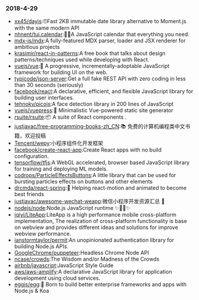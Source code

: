 ### 2018-4-29 
* [xx45/dayjs](https://github.com//xx45/dayjs):⏰Fast 2KB immutable date library alternative to Moment.js with the same modern API 
* [nhnent/tui.calendar](https://github.com//nhnent/tui.calendar):🍞📅A JavaScript calendar that everything you need. 
* [mdx-js/mdx](https://github.com//mdx-js/mdx):A fully-featured MDX parser, loader and JSX renderer for ambitious projects 
* [krasimir/react-in-patterns](https://github.com//krasimir/react-in-patterns):A free book that talks about design patterns/techniques used while developing with React. 
* [vuejs/vue](https://github.com//vuejs/vue):🖖 A progressive, incrementally-adoptable JavaScript framework for building UI on the web. 
* [typicode/json-server](https://github.com//typicode/json-server):Get a full fake REST API with zero coding in less than 30 seconds (seriously) 
* [facebook/react](https://github.com//facebook/react):A declarative, efficient, and flexible JavaScript library for building user interfaces. 
* [tehnokv/picojs](https://github.com//tehnokv/picojs):A face detection library in 200 lines of JavaScript 
* [vuejs/vuepress](https://github.com//vuejs/vuepress):📝 Minimalistic Vue-powered static site generator 
* [rsuite/rsuite](https://github.com//rsuite/rsuite):📦 A suite of React components . 
* [justjavac/free-programming-books-zh_CN](https://github.com//justjavac/free-programming-books-zh_CN):📚 免费的计算机编程类中文书籍，欢迎投稿 
* [Tencent/wepy](https://github.com//Tencent/wepy):小程序组件化开发框架 
* [facebook/create-react-app](https://github.com//facebook/create-react-app):Create React apps with no build configuration. 
* [tensorflow/tfjs](https://github.com//tensorflow/tfjs):A WebGL accelerated, browser based JavaScript library for training and deploying ML models. 
* [codrops/ParticleEffectsButtons](https://github.com//codrops/ParticleEffectsButtons):A little library that can be used for bursting particles effects on buttons and other elements 
* [drcmda/react-spring](https://github.com//drcmda/react-spring):🙌 Helping react-motion and animated to become best friends 
* [justjavac/awesome-wechat-weapp](https://github.com//justjavac/awesome-wechat-weapp):微信小程序开发资源汇总 💯 
* [nodejs/node](https://github.com//nodejs/node):Node.js JavaScript runtime ✨🐢🚀✨ 
* [iqiyi/LiteApp](https://github.com//iqiyi/LiteApp):LiteApp is a high performance mobile cross-platform implementation, The realization of cross-platform functionality is base on webview and provides different ideas and solutions for improve webview performance. 
* [ianstormtaylor/permit](https://github.com//ianstormtaylor/permit):An unopinionated authentication library for building Node.js APIs. 
* [GoogleChrome/puppeteer](https://github.com//GoogleChrome/puppeteer):Headless Chrome Node API 
* [ncase/crowds](https://github.com//ncase/crowds):The Wisdom and/or Madness of the Crowds 
* [airbnb/javascript](https://github.com//airbnb/javascript):JavaScript Style Guide 
* [aws/aws-amplify](https://github.com//aws/aws-amplify):A declarative JavaScript library for application development using cloud services. 
* [eggjs/egg](https://github.com//eggjs/egg):🥚 Born to build better enterprise frameworks and apps with Node.js & Koa 
